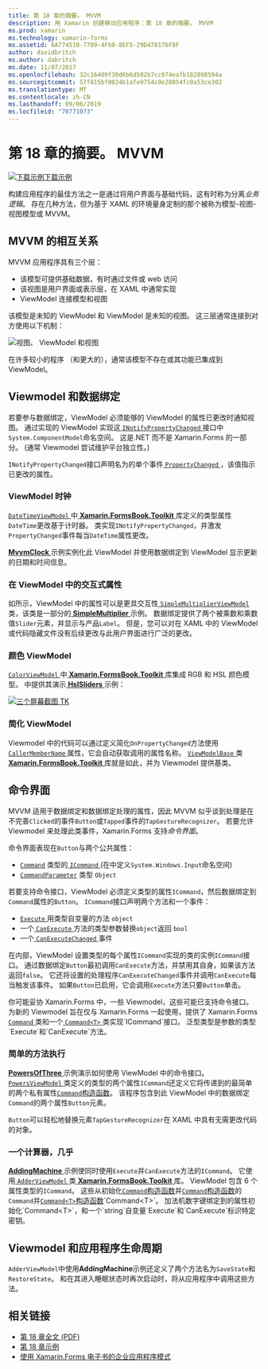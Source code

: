 ```yaml
---
title: 第 18 章的摘要。 MVVM
description: 用 Xamarin 创建移动应用程序：第 18 章的摘要。 MVVM
ms.prod: xamarin
ms.technology: xamarin-forms
ms.assetid: 6A774510-7709-4F60-8EF5-29D478176F8F
author: davidbritch
ms.author: dabritch
ms.date: 11/07/2017
ms.openlocfilehash: 32c16409f30d6b6d502b7cc074eafb182898594a
ms.sourcegitcommit: 57f815bf0024b1afe9754c0e28054fc0a53ce302
ms.translationtype: MT
ms.contentlocale: zh-CN
ms.lasthandoff: 09/06/2019
ms.locfileid: "70771073"
---
```

# <a name="summary-of-chapter-18-mvvm"></a>第 18 章的摘要。 MVVM

[![下载示例](~/media/shared/download.png)下载示例](https://github.com/xamarin/xamarin-forms-book-samples/tree/master/Chapter18)

构建应用程序的最佳方法之一是通过将用户界面与基础代码，这有时称为分离*业务逻辑*。 存在几种方法，但为基于 XAML 的环境量身定制的那个被称为模型-视图-视图模型或 MVVM。

## <a name="mvvm-interrelationships"></a>MVVM 的相互关系

MVVM 应用程序具有三个层：

- 该模型可提供基础数据，有时通过文件或 web 访问
- 该视图是用户界面或表示层，在 XAML 中通常实现
- ViewModel 连接模型和视图

该模型是未知的 ViewModel 和 ViewModel 是未知的视图。 这三层通常连接到对方使用以下机制：

![视图、 ViewModel 和视图](images/ch18fg03.png "MVVM")

在许多较小的程序 （和更大的），通常该模型不存在或其功能已集成到 ViewModel。

## <a name="viewmodels-and-data-binding"></a>Viewmodel 和数据绑定

若要参与数据绑定，ViewModel 必须能够的 ViewModel 的属性已更改时通知视图。 通过实现的 ViewModel 实现这[ `INotifyPropertyChanged` ](xref:System.ComponentModel.INotifyPropertyChanged)接口中`System.ComponentModel`命名空间。 这是.NET 而不是 Xamarin.Forms 的一部分。 (通常 Viewmodel 尝试维护平台独立性。)

`INotifyPropertyChanged`接口声明名为的单个事件[ `PropertyChanged` ](xref:System.ComponentModel.INotifyPropertyChanged) ，该值指示已更改的属性。

### <a name="a-viewmodel-clock"></a>ViewModel 时钟

[ `DateTimeViewModel` ](https://github.com/xamarin/xamarin-forms-book-samples/blob/master/Libraries/Xamarin.FormsBook.Toolkit/Xamarin.FormsBook.Toolkit/DateTimeViewModel.cs)中[ **Xamarin.FormsBook.Toolkit** ](https://github.com/xamarin/xamarin-forms-book-samples/tree/master/Libraries/Xamarin.FormsBook.Toolkit/Xamarin.FormsBook.Toolkit)库定义的类型属性`DateTime`更改基于计时器。 类实现`INotifyPropertyChanged`，并激发`PropertyChanged`事件每当`DateTime`属性更改。

[ **MvvmClock** ](https://github.com/xamarin/xamarin-forms-book-samples/tree/master/Chapter18/MvvmClock)示例实例化此 ViewModel 并使用数据绑定到 ViewModel 显示更新的日期和时间信息。

### <a name="interactive-properties-in-a-viewmodel"></a>在 ViewModel 中的交互式属性

如所示，ViewModel 中的属性可以是更具交互性[ `SimpleMultiplierViewModel` ](https://github.com/xamarin/xamarin-forms-book-samples/blob/master/Chapter18/SimpleMultiplier/SimpleMultiplier/SimpleMultiplier/SimpleMultiplierViewModel.cs)类，该类是一部分的[ **SimpleMultiplier** ](https://github.com/xamarin/xamarin-forms-book-samples/tree/master/Chapter18/SimpleMultiplier)示例。 数据绑定提供了两个被乘数和乘数值`Slider`元素，并显示与产品`Label`。 但是，您可以对在 XAML 中的 ViewModel 或代码隐藏文件没有后续更改与此用户界面进行广泛的更改。

### <a name="a-color-viewmodel"></a>颜色 ViewModel

[ `ColorViewModel` ](https://github.com/xamarin/xamarin-forms-book-samples/blob/master/Libraries/Xamarin.FormsBook.Toolkit/Xamarin.FormsBook.Toolkit/ColorViewModel.cs)中[ **Xamarin.FormsBook.Toolkit** ](https://github.com/xamarin/xamarin-forms-book-samples/tree/master/Libraries/Xamarin.FormsBook.Toolkit/Xamarin.FormsBook.Toolkit)库集成 RGB 和 HSL 颜色模型。 中提供其演示[ **HslSliders** ](https://github.com/xamarin/xamarin-forms-book-samples/tree/master/Chapter18/HslSliders)示例：

[![三个屏幕截图 TK](images/ch18fg08-small.png "HSL 颜色模型")](images/ch18fg08-large.png#lightbox "HSL 颜色模型")

### <a name="streamlining-the-viewmodel"></a>简化 ViewModel

Viewmodel 中的代码可以通过定义简化`OnPropertyChanged`方法使用[ `CallerMemberName` ](xref:System.Runtime.CompilerServices.CallerMemberNameAttribute)属性，它会自动获取调用的属性名称。 [ `ViewModelBase` ](https://github.com/xamarin/xamarin-forms-book-samples/blob/master/Libraries/Xamarin.FormsBook.Toolkit/Xamarin.FormsBook.Toolkit/ViewModelBase.cs)类[ **Xamarin.FormsBook.Toolkit** ](https://github.com/xamarin/xamarin-forms-book-samples/tree/master/Libraries/Xamarin.FormsBook.Toolkit/Xamarin.FormsBook.Toolkit)库就是如此，并为 Viewmodel 提供基类。

## <a name="the-command-interface"></a>命令界面

MVVM 适用于数据绑定和数据绑定处理的属性，因此 MVVM 似乎谈到处理是在不完善`Clicked`的事件`Button`或`Tapped`事件的`TapGestureRecognizer`。 若要允许 Viewmodel 来处理此类事件，Xamarin.Forms 支持*命令界面*。

命令界面表现在`Button`与两个公共属性：

- [`Command`](xref:Xamarin.Forms.Button.Command) 类型的[ `ICommand` ](xref:System.Windows.Input.ICommand) (在中定义`System.Windows.Input`命名空间)
- [`CommandParameter`](xref:Xamarin.Forms.Button.CommandParameter) 类型 `Object`

若要支持命令接口，ViewModel 必须定义类型的属性`ICommand`，然后数据绑定到`Command`属性的`Button`。 `ICommand`接口声明两个方法和一个事件：

- [ `Execute` ](xref:System.Windows.Input.ICommand.Execute(System.Object))用类型自变量的方法 `object`
- 一个[ `CanExecute` ](xref:System.Windows.Input.ICommand.CanExecute(System.Object))方法的类型参数替换`object`返回 `bool`
- 一个[ `CanExecuteChanged` ](xref:System.Windows.Input.ICommand.CanExecuteChanged)事件

在内部，ViewModel 设置类型的每个属性`ICommand`实现的类的实例`ICommand`接口。 通过数据绑定`Button`最初调用`CanExecute`方法，并禁用其自身，如果该方法返回`false`。 它还将设置的处理程序`CanExecuteChanged`事件并调用`CanExecute`每当触发该事件。 如果`Button`已启用，它会调用`Execute`方法只要`Button`单击。

你可能妥协 Xamarin.Forms 中，一些 Viewmodel，这些可能已支持命令接口。 为新的 Viewmodel 旨在仅与 Xamarin.Forms 一起使用，提供了 Xamarin.Forms [ `Command` ](xref:Xamarin.Forms.Command)类和一个[ `Command<T>` ](xref:Xamarin.Forms.Command`1)类实现`ICommand`接口。 泛型类型是参数的类型`Execute`和`CanExecute`方法。

### <a name="simple-method-executions"></a>简单的方法执行

[ **PowersOfThree** ](https://github.com/xamarin/xamarin-forms-book-samples/tree/master/Chapter18/PowersOfThree)示例演示如何使用 ViewModel 中的命令接口。 [ `PowersViewModel` ](https://github.com/xamarin/xamarin-forms-book-samples/blob/master/Chapter18/PowersOfThree/PowersOfThree/PowersOfThree/PowersViewModel.cs)类定义的类型的两个属性`ICommand`还定义它将传递到的最简单的两个私有属性[`Command`构造函数](xref:Xamarin.Forms.Command.%23ctor(System.Action))。 该程序包含到此 ViewModel 中的数据绑定`Command`的两个属性`Button`元素。

`Button`可以轻松地替换元素`TapGestureRecognizer`在 XAML 中具有无需更改代码的对象。

### <a name="a-calculator-almost"></a>一个计算器，几乎

[ **AddingMachine** ](https://github.com/xamarin/xamarin-forms-book-samples/tree/master/Chapter18/AddingMachine)示例使同时使用`Execute`并`CanExecute`方法的`ICommand`。 它使用[ `AdderViewModel` ](https://github.com/xamarin/xamarin-forms-book-samples/blob/master/Libraries/Xamarin.FormsBook.Toolkit/Xamarin.FormsBook.Toolkit/AdderViewModel.cs)类[ **Xamarin.FormsBook.Toolkit** ](https://github.com/xamarin/xamarin-forms-book-samples/blob/master/Libraries/Xamarin.FormsBook.Toolkit/Xamarin.FormsBook.Toolkit/AdderViewModel.cs)库。 ViewModel 包含 6 个属性类型的`ICommand`。 这些从初始化[`Command`构造函数](xref:Xamarin.Forms.Command.%23ctor(System.Action))并[`Command`构造函数](xref:Xamarin.Forms.Command.%23ctor(System.Action,System.Func{System.Boolean}))的`Command`并[`Command<T>`构造函数](https://docs.microsoft.com/dotnet/api/xamarin.forms.command.-ctor?view=xamarin-forms#Xamarin_Forms_Command__ctor_System_Action_System_Object__System_Func_System_Object_System_Boolean__)`Command<T>`。 加法机数字键绑定到的属性初始化`Command<T>`，和一个`string`自变量`Execute`和`CanExecute`标识特定密钥。

## <a name="viewmodels-and-the-application-lifecycle"></a>Viewmodel 和应用程序生命周期

`AdderViewModel`中使用**AddingMachine**示例还定义了两个方法名为`SaveState`和`RestoreState`。 和在其进入睡眠状态时再次启动时，将从应用程序中调用这些方法。

## <a name="related-links"></a>相关链接

- [第 18 章全文 (PDF)](https://download.xamarin.com/developer/xamarin-forms-book/XamarinFormsBook-Ch18-Apr2016.pdf)
- [第 18 章示例](https://github.com/xamarin/xamarin-forms-book-samples/tree/master/Chapter18)
- [使用 Xamarin.Forms 电子书的企业应用程序模式](~/xamarin-forms/enterprise-application-patterns/index.md)
